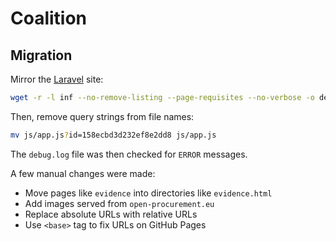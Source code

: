 # Coalition


## Migration

Mirror the [Laravel](https://github.com/epforgpl/coalition) site:

```bash
wget -r -l inf --no-remove-listing --page-requisites --no-verbose -o debug.log https://www.open-procurement.eu
```

Then, remove query strings from file names:

```bash
mv js/app.js?id=158ecbd3d232ef8e2dd8 js/app.js
```

The `debug.log` file was then checked for `ERROR` messages.

A few manual changes were made:

- Move pages like `evidence` into directories like `evidence.html`
- Add images served from `open-procurement.eu`
- Replace absolute URLs with relative URLs
- Use `<base>` tag to fix URLs on GitHub Pages
